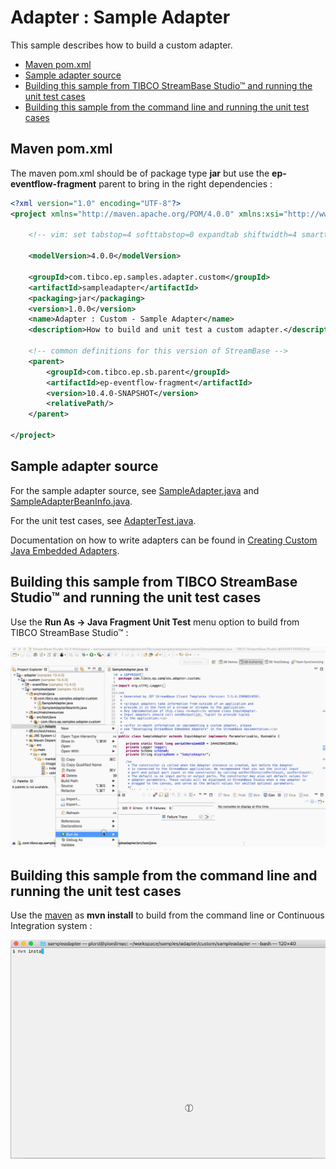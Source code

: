 # Adapter : Sample Adapter

This sample describes how to build a custom adapter.

* [Maven pom.xml](#maven-pom-xml)
* [Sample adapter source](#sample-adapter-source)
* [Building this sample from TIBCO StreamBase Studio&trade; and running the unit test cases](#building-this-sample-from-tibco-streambase-studio-trade-and-running-the-unit-test-cases)
* [Building this sample from the command line and running the unit test cases](#building-this-sample-from-the-command-line-and-running-the-unit-test-cases)

## Maven pom.xml

The maven pom.xml should be of package type **jar** but use the **ep-eventflow-fragment** parent to
bring in the right dependencies :

```xml
<?xml version="1.0" encoding="UTF-8"?>
<project xmlns="http://maven.apache.org/POM/4.0.0" xmlns:xsi="http://www.w3.org/2001/XMLSchema-instance" xsi:schemaLocation="http://maven.apache.org/POM/4.0.0 http://maven.apache.org/xsd/maven-4.0.0.xsd">

    <!-- vim: set tabstop=4 softtabstop=0 expandtab shiftwidth=4 smarttab : -->

    <modelVersion>4.0.0</modelVersion>

    <groupId>com.tibco.ep.samples.adapter.custom</groupId>
    <artifactId>sampleadapter</artifactId>
    <packaging>jar</packaging>
    <version>1.0.0</version>
    <name>Adapter : Custom - Sample Adapter</name>
    <description>How to build and unit test a custom adapter.</description>
    
    <!-- common definitions for this version of StreamBase -->
    <parent>
        <groupId>com.tibco.ep.sb.parent</groupId>
        <artifactId>ep-eventflow-fragment</artifactId>
        <version>10.4.0-SNAPSHOT</version>
        <relativePath/>
    </parent>

</project>

```

## Sample adapter source

For the sample adapter source, see [SampleAdapter.java](../../main/java/com/tibco/ep/samples/adapter/custom/SampleAdapter.java) and 
[SampleAdapterBeanInfo.java](../../main/java/com/tibco/ep/samples/adapter/custom/SampleAdapterBeanInfo.java).

For the unit test cases, see [AdapterTest.java](../../test/java/com/tibco/ep/samples/adapter/custom/AdapterTest.java).

Documentation on how to write adapters can be found in [Creating Custom Java Embedded Adapters](https://docs.tibco.com/pub/sb-cep/10.3.0/doc/html/apiguide/dev-adapter.html#adapterapi).

## Building this sample from TIBCO StreamBase Studio&trade; and running the unit test cases

Use the **Run As -> Java Fragment Unit Test** menu option to build from TIBCO StreamBase Studio&trade; :

![RunFromStudio](images/studiounit.gif)

## Building this sample from the command line and running the unit test cases

Use the [maven](https://maven.apache.org) as **mvn install** to build from the command line or Continuous Integration system :

![maven](images/maven.gif)